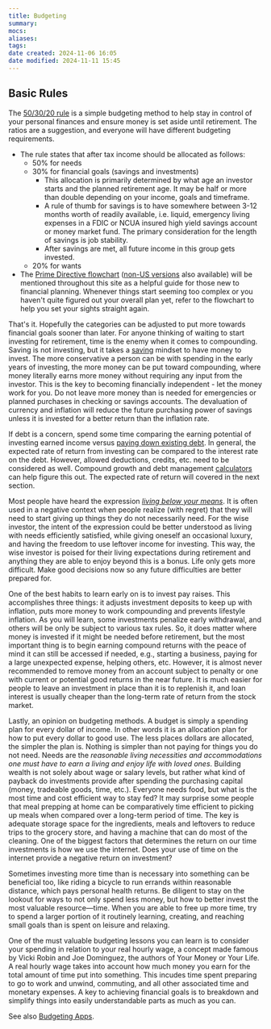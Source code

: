 ```yaml
---
title: Budgeting
summary: 
mocs: 
aliases: 
tags: 
date created: 2024-11-06 16:05
date modified: 2024-11-11 15:45
---
```

## Basic Rules
The [50/30/20 rule](https://www.reddit.com/r/coolguides/comments/dkhs1k/personal_finance_guide/#lightbox) is a simple budgeting method to help stay in control of your personal finances and ensure money is set aside until retirement. The ratios are a suggestion, and everyone will have different budgeting requirements. 

- The rule states that after tax income should be allocated as follows:
	- 50% for needs
	- 30% for financial goals (savings and investments)
		- This allocation is primarily determined by what age an investor starts and the planned retirement age. It may be half or more than double depending on your income, goals and timeframe.
		- A rule of thumb for savings is to have somewhere between 3-12 months worth of readily available, i.e. liquid, emergency living expenses in a FDIC or NCUA insured high yield savings account or money market fund. The primary consideration for the length of savings is job stability.
		- After savings are met, all future income in this group gets invested.
	- 20% for wants
- The [Prime Directive flowchart](https://i.imgur.com/lSoUQr2.jpeg) ([non-US versions](https://www.reddit.com/r/personalfinance/wiki/commontopics/#wiki_graphical_version) also available) will be mentioned throughout this site as a helpful guide for those new to financial planning. Whenever things start seeming too complex or you haven't quite figured out your overall plan yet, refer to the flowchart to help you set your sights straight again.

That's it. Hopefully the categories can be adjusted to put more towards financial goals sooner than later. For anyone thinking of waiting to start investing for retirement, time is the enemy when it comes to compounding. Saving is not investing, but it takes a [saving](https://www.reddit.com/r/coolguides/comments/1dipsve/a_cool_guide_for_saving_money/#lightbox) mindset to have money to invest. The more conservative a person can be with spending in the early years of investing, the more money can be put toward compounding, where money literally earns more money without requiring any input from the investor. This is the key to becoming financially independent - let the money work for you. Do not leave more money than is needed for emergencies or planned purchases in checking or savings accounts. The devaluation of currency and inflation will reduce the future purchasing power of savings unless it is invested for a better return than the inflation rate.

If debt is a concern, spend some time comparing the earning potential of investing earned income versus [paying down existing debt](https://www.bogleheads.org/wiki/Paying_down_loans_versus_investing). In general, the expected rate of return from investing can be compared to the interest rate on the debt. However, allowed deductions, credits, etc. need to be considered as well. Compound growth and debt management [calculators](resources/tools.md#debt-management)<!-- #internal_anchor_link --> can help figure this out. The expected rate of return will covered in the next section.

Most people have heard the expression [*living below your means*](https://www.bogleheads.org/wiki/Living_below_your_means). It is often used in a negative context when people realize (with regret) that they will need to start giving up things they do not necessarily need. For the wise investor, the intent of the expression could be better understood as living with needs efficiently satisfied, while giving oneself an occasional luxury, and having the freedom to use leftover income for investing. This way, the wise investor is poised for their living expectations during retirement and anything they are able to enjoy beyond this is a bonus. Life only gets more difficult. Make good decisions now so any future difficulties are better prepared for.

One of the best habits to learn early on is to invest pay raises. This accomplishes three things: it adjusts investment deposits to keep up with inflation, puts more money to work compounding and prevents lifestyle inflation<!-- #update_with_instant_preview -->. As you will learn, some investments penalize early withdrawal, and others will be only be subject to various tax rules. So, it does matter where money is invested if it might be needed before retirement, but the most important thing is to begin earning compound returns with the peace of mind it can still be accessed if needed, e.g., starting a business, paying for a large unexpected expense, helping others, etc. However, it is almost never recommended to remove money from an account subject to penalty or one with current or potential good returns in the near future. It is much easier for people to leave an investment in place than it is to replenish it, and loan interest is usually cheaper than the long-term rate of return from the stock market.

Lastly, an opinion on budgeting methods. A budget is simply a spending plan for every dollar of income. In other words it is an allocation plan for how to put every dollar to good use. The less places dollars are allocated, the simpler the plan is. Nothing is simpler than not paying for things you do not need. Needs are the *reasonable living necessities and accommodations one must have to earn a living and enjoy life with loved ones*. Building wealth is not solely about wage or salary levels, but rather what kind of payback do investments provide after spending the purchasing capital (money, tradeable goods, time, etc.). Everyone needs food, but what is the most time and cost efficient way to stay fed? It may surprise some people that meal prepping at home can be comparatively time efficient to picking up meals when compared over a long-term period of time. The key is adequate storage space for the ingredients, meals and leftovers to reduce trips to the grocery store, and having a machine that can do most of the cleaning. One of the biggest factors that determines the return on our time investments is how we use the internet. Does your use of time on the internet provide a negative return on investment? 

Sometimes investing more time than is necessary into something can be beneficial too, like riding a bicycle to run errands within reasonable distance, which pays personal health returns. Be diligent to stay on the lookout for ways to not only spend less money, but how to better invest the most valuable resource—time. When you are able to free up more time, try to spend a larger portion of it routinely learning, creating, and reaching small goals than is spent on leisure and relaxing.

One of the must valuable budgeting lessons you can learn is to consider your spending in relation to your real hourly wage, a concept made famous by Vicki Robin and Joe Dominguez, the authors of Your Money or Your Life. A real hourly wage takes into account how much money you earn for the total amount of time put into something. This incudes time spent preparing to go to work and unwind, commuting, and all other associated time and monetary expenses. A key to achieving financial goals is to breakdown and simplify things into easily understandable parts as much as you can.

See also [Budgeting Apps](resources/tools.md#budgeting-apps)<!-- #internal_anchor_link -->.


